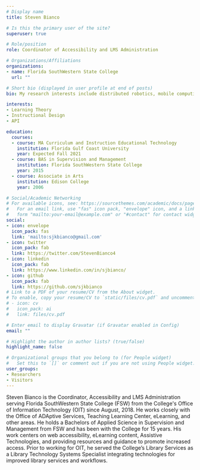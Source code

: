 ```yaml
---
# Display name
title: Steven Bianco

# Is this the primary user of the site?
superuser: true

# Role/position
role: Coordinator of Accessibility and LMS Administration

# Organizations/Affiliations
organizations:
- name: Florida SouthWestern State College
  url: ""

# Short bio (displayed in user profile at end of posts)
bio: My research interests include distributed robotics, mobile computing and programmable matter.

interests:
- Learning Theory
- Instructional Design
- API

education:
  courses:
  - course: MA Curriculum and Instruction Educational Technology
    institution: Florida Gulf Coast University
    year: Expected Fall 2021
  - course: BAS in Supervision and Management
    institution: Florida SouthWestern State College
    year: 2015
  - course: Associate in Arts
    institution: Edison College
    year: 2006

# Social/Academic Networking
# For available icons, see: https://sourcethemes.com/academic/docs/page-builder/#icons
#   For an email link, use "fas" icon pack, "envelope" icon, and a link in the
#   form "mailto:your-email@example.com" or "#contact" for contact widget.
social:
- icon: envelope
  icon_pack: fas
  link: 'mailto:sjkbianco@gmail.com'
- icon: twitter
  icon_pack: fab
  link: https://twitter.com/StevenBianco4
- icon: linkedin
  icon_pack: fab
  link: https://www.linkedin.com/in/sjbianco/
- icon: github
  icon_pack: fab
  link: https://github.com/sjkbianco
# Link to a PDF of your resume/CV from the About widget.
# To enable, copy your resume/CV to `static/files/cv.pdf` and uncomment the lines below.
# - icon: cv
#   icon_pack: ai
#   link: files/cv.pdf

# Enter email to display Gravatar (if Gravatar enabled in Config)
email: ""

# Highlight the author in author lists? (true/false)
highlight_name: false

# Organizational groups that you belong to (for People widget)
#   Set this to `[]` or comment out if you are not using People widget.
user_groups:
- Researchers
- Visitors
---
```


Steven Bianco is the Coordinator, Accessibility and LMS Administration serving Florida SouthWestern State College (FSW) from the College's Office of Information Technology (OIT) since August, 2018. He works closely with the Office of ADAptive Services, Teaching Learning Center, eLearning, and other areas. He holds a Bachelors of Applied Science in Supervision and Management from FSW and has been with the College for 15 years. His work centers on web accessibility, eLearning content, Assistive Technologies, and providing resources and guidance to promote increased access. Prior to working for OIT, he served the College’s Library Services as a Library Technology Systems Specialist integrating technologies for improved library services and workflows.
